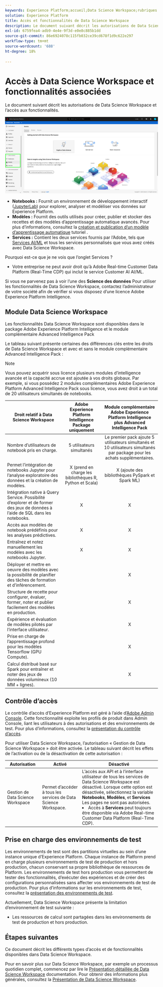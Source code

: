 ```yaml
---
keywords: Experience Platform;accueil;Data Science Workspace;rubriques les plus consultées;contrôle d’accès;environnement de test;module d’intelligence;fonctionnalités dsw;accès dsw;intelligence Adobe Experience Platform;intelligence;module d’intelligence aep
solution: Experience Platform
title: Accès et fonctionnalités de Data Science Workspace
description: Le document suivant décrit les autorisations de Data Science Workspace et l’accès aux fonctionnalités.
exl-id: 6759fea4-adb9-4e4e-9f3d-e0e8c885b1dd
source-git-commit: 86e6924078c115fb032ce39cd678f1d9c622e297
workflow-type: tm+mt
source-wordcount: '688'
ht-degree: 18%

---
```


# Accès à Data Science Workspace et fonctionnalités associées

Le document suivant décrit les autorisations de Data Science Workspace et l’accès aux fonctionnalités.

![Onglets DSW](./images/access/platform-tabs.png)

- **Notebooks :** Fournit un environnement de développement interactif ([JupyterLab](./jupyterlab/overview.md)) pour explorer, analyser et modéliser vos données sur Experience Platform.
- **Modèles :** Fournit des outils utilisés pour créer, publier et stocker des recettes et des modèles d’apprentissage automatique avancés. Pour plus d’informations, consultez la [création et publication d’un modèle d’apprentissage automatique](./models-recipes/create-publish-model.md) tutoriel .
- **Services :** Contient les deux services fournis par l’Adobe, tels que [Services AI/ML](../intelligent-services/home.md) et tous les services personnalisés que vous avez créés avec Data Science Workspace.

Pourquoi est-ce que je ne vois que l’onglet Services ?

- Votre entreprise ne peut avoir droit qu’à Adobe Real-time Customer Data Platform (Real-Time CDP) qui inclut le service Customer AI AI/ML.

Si vous ne parvenez pas à voir l’une des **Science des données** Pour utiliser les fonctionnalités de Data Science Workspace, contactez l’administrateur de votre société afin de vérifier si vous disposez d’une licence Adobe Experience Platform Intelligence.

## Module Data Science Workspace

Les fonctionnalités Data Science Workspace sont disponibles dans le package Adobe Experience Platform Intelligence et le module complémentaire Advanced Intelligence Pack

Le tableau suivant présente certaines des différences clés entre les droits de Data Science Workspace et avec et sans le module complémentaire Advanced Intelligence Pack :

>[!NOTE]
>
>Vous pouvez acquérir sous licence plusieurs modules d’intelligence avancée et la capacité accrue est ajoutée à vos droits globaux. Par exemple, si vous possédez 2 modules complémentaires Adobe Experience Platform Advanced Intelligence Pack sous licence, vous avez droit à un total de 20 utilisateurs simultanés de notebooks.

| Droit relatif à Data Science Workspace | Adobe Experience Platform Intelligence Package uniquement | Module complémentaire Adobe Experience Platform Intelligence plus Advanced Intelligence Pack |
| --- | :---: | :---: |
| Nombre d’utilisateurs de notebook pris en charge. | 5 utilisateurs simultanés | Le premier pack ajoute 5 utilisateurs simultanés et 10 utilisateurs simultanés par package pour les achats supplémentaires. |
| Permet l’intégration de notebooks Jupyter pour l’analyse exploratoire des données et la création de modèles. | X (prend en charge les bibliothèques R, Python et Scala) | X (ajoute des bibliothèques PySpark et Spark ML) |
| Intégration native à Query Service. Possibilité d’explorer et de former des jeux de données à l’aide de SQL dans les notebooks. | X | X |
| Accès aux modèles de notebook prédéfinis pour les analyses prédictives. | X | X |
| Entraînez et notez manuellement les modèles avec les notebooks Jupyter. | X | X |
| Déployer et mettre en oeuvre des modèles avec la possibilité de planifier des tâches de formation et d’inférencement. |  | X |
| Structure de recette pour configurer, évaluer, former, noter et publier facilement des modèles en production. |  | X |
| Expérience et évaluation de modèles pilotés par l’interface utilisateur. |  | X |
| Prise en charge de l’apprentissage profond pour les modèles Tensorflow (GPU Compute). |  | X |
| Calcul distribué basé sur Spark pour entraîner et noter des jeux de données volumineux (10 MM + lignes). |  | X |

## Contrôle d’accès

Le contrôle d’accès d’Experience Platform est géré à l’aide d’[Adobe Admin Console](https://adminconsole.adobe.com). Cette fonctionnalité exploite les profils de produit dans Admin Console, liant les utilisateurs à des autorisations et des environnements de test. Pour plus d’informations, consultez la [présentation du contrôle d’accès](../access-control/home.md).

Pour utiliser Data Science Workspace, l’autorisation « Gestion de Data Science Workspace » doit être activée. Le tableau suivant décrit les effets de l’activation ou de la désactivation de cette autorisation :

| Autorisation | Activé | Désactivé |
|---|---|---|
| Gestion de Data Science Workspace | Permet d’accéder à tous les services de Data Science Workspace. | L’accès aux API et à l’interface utilisateur de tous les services de Data Science Workspace est désactivé. Lorsque cette option est désactivée, sélectionnez la variable **Notebooks**, **Modèles**, et **Services** Les pages ne sont pas autorisées. <li>Accès à **Services** peut toujours être disponible via Adobe Real-time Customer Data Platform (Real-Time CDP).</li> |

## Prise en charge des environnements de test

Les environnements de test sont des partitions virtuelles au sein d’une instance unique d’Experience Platform. Chaque instance de Platform prend en charge plusieurs environnements de test de production et hors production, chacun conservant sa propre bibliothèque de ressources de Platform. Les environnements de test hors production vous permettent de tester des fonctionnalités, d’exécuter des expériences et de créer des configurations personnalisées sans affecter vos environnements de test de production. Pour plus d’informations sur les environnements de test, consultez la [présentation des environnements de test](../sandboxes/home.md).

Actuellement, Data Science Workspace présente la limitation d’environnement de test suivante :

- Les ressources de calcul sont partagées dans les environnements de test de production et hors production.

## Étapes suivantes

Ce document décrit les différents types d’accès et de fonctionnalités disponibles dans Data Science Workspace.

Pour en savoir plus sur Data Science Workspace, par exemple un processus quotidien complet, commencez par lire le [Présentation détaillée de Data Science Workspace](./walkthrough.md) documentation. Pour obtenir des informations plus générales, consultez la [Présentation de Data Science Workspace](./home.md).
